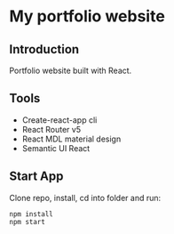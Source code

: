 # My portfolio website

## Introduction

Portfolio website built with React.

## Tools

- Create-react-app cli
- React Router v5
- React MDL material design
- Semantic UI React

## Start App

Clone repo, install, cd into folder and run:

```git
npm install
npm start
```
